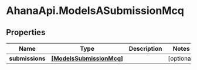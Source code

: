 # AhanaApi.ModelsASubmissionMcq

## Properties
Name | Type | Description | Notes
------------ | ------------- | ------------- | -------------
**submissions** | [**[ModelsSubmissionMcq]**](ModelsSubmissionMcq.md) |  | [optional] 


